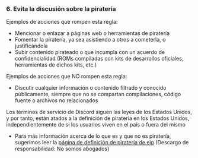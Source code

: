 ### 6. Evita la discusión sobre la piratería

Ejemplos de acciones que rompen esta regla:
- Mencionar o enlazar a páginas web o herramientas de piratería
- Fomentar la piratería, ya sea asistiendo a otros a cometerla, o justificándola
- Subir contenido pirateado o que incumpla con un acuerdo de confidencialidad (ROMs compiladas con kits de desarrollos oficiales, herramientas de dichos kits, etc.)

Ejemplos de acciones que NO rompen esta regla:
- Discutir cualquier información o contenido filtrado y conocido públicamente, siempre que no se compartan compilaciones, código fuente o archivos no relacionados

Los términos de servicio de Discord siguen las leyes de los Estados Unidos, y por tanto, están atados a la definición de piratería en los Estados Unidos, independientemente de si los usuarios viven en el país o fuera del mismo
- Para más información acerca de lo que es y que no es piratería, sugerimos leer la [página de definición de piratería de eip](https://3ds.eiphax.tech/piracy.html) (Descargo de responsabilidad: No somos abogados)
